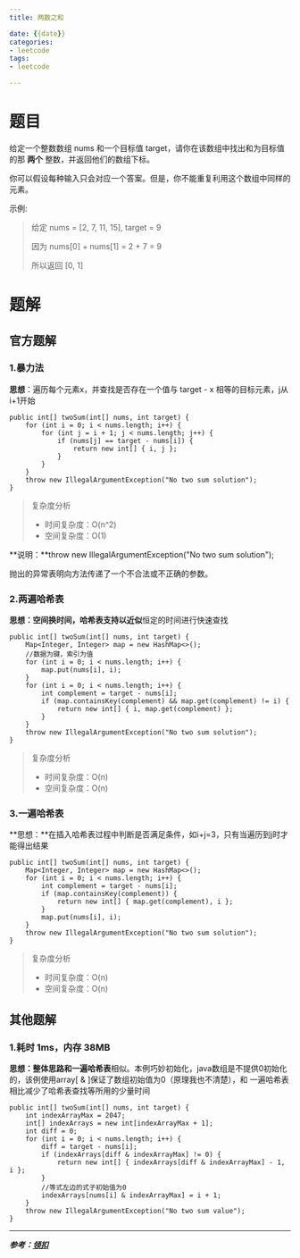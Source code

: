 ```yaml
---
title: 两数之和

date: {{date}}
categories:
- leetcode
tags:
- leetcode

---
```

# 题目
给定一个整数数组 nums 和一个目标值 target，请你在该数组中找出和为目标值的那 **两个** 整数，并返回他们的数组下标。

你可以假设每种输入只会对应一个答案。但是，你不能重复利用这个数组中同样的元素。

示例:

> 给定 nums = [2, 7, 11, 15], target = 9
> 
> 因为 nums[0] + nums[1] = 2 + 7 = 9
> 
> 所以返回 [0, 1]

# 题解

## 官方题解
### 1.暴力法
**思想**：遍历每个元素x，并查找是否存在一个值与 target - x 相等的目标元素，j从i+1开始

    public int[] twoSum(int[] nums, int target) {
        for (int i = 0; i < nums.length; i++) {
            for (int j = i + 1; j < nums.length; j++) {
                if (nums[j] == target - nums[i]) {
                    return new int[] { i, j };
                }
            }
        }
        throw new IllegalArgumentException("No two sum solution");
    }
	

> 复杂度分析
> 
> - 时间复杂度：O(n^2)
> - 空间复杂度：O(1)

**说明：**throw new IllegalArgumentException("No two sum solution");

抛出的异常表明向方法传递了一个不合法或不正确的参数。

### 2.两遍哈希表
**思想：**空间换时间，哈希表支持以**近似**恒定的时间进行快速查找

    public int[] twoSum(int[] nums, int target) {
        Map<Integer, Integer> map = new HashMap<>();
		//数据为键，索引为值
        for (int i = 0; i < nums.length; i++) {
            map.put(nums[i], i);
        }
        for (int i = 0; i < nums.length; i++) {
            int complement = target - nums[i];
            if (map.containsKey(complement) && map.get(complement) != i) {
                return new int[] { i, map.get(complement) };
            }
        }
        throw new IllegalArgumentException("No two sum solution");
    }

> 复杂度分析
> 
> - 时间复杂度：O(n)
> - 空间复杂度：O(n)

### 3.一遍哈希表
**思想：**在插入哈希表过程中判断是否满足条件，如i+j=3，只有当遍历到j时才能得出结果

    public int[] twoSum(int[] nums, int target) {
        Map<Integer, Integer> map = new HashMap<>();
        for (int i = 0; i < nums.length; i++) {
            int complement = target - nums[i];
            if (map.containsKey(complement)) {
                return new int[] { map.get(complement), i };
            }
            map.put(nums[i], i);
        }
        throw new IllegalArgumentException("No two sum solution");
    }

> 复杂度分析
> 
> - 时间复杂度：O(n)
> - 空间复杂度：O(n)

## 其他题解
### 1.耗时 1ms，内存 38MB
**思想：**整体思路和**一遍哈希表**相似。本例巧妙初始化，java数组是不提供0初始化的，该例使用array[ & ]保证了数组初始值为0（原理我也不清楚），和 一遍哈希表 相比减少了哈希表查找等所用的少量时间

    public int[] twoSum(int[] nums, int target) {
        int indexArrayMax = 2047;
        int[] indexArrays = new int[indexArrayMax + 1];
        int diff = 0;
        for (int i = 0; i < nums.length; i++) {
            diff = target - nums[i];
            if (indexArrays[diff & indexArrayMax] != 0) {
                return new int[] { indexArrays[diff & indexArrayMax] - 1, i };
            }
			//等式左边的式子初始值为0
            indexArrays[nums[i] & indexArrayMax] = i + 1;
        }
        throw new IllegalArgumentException("No two sum value");
    }

---
***参考：[领扣](https://leetcode-cn.com/problems/two-sum/solution/liang-shu-zhi-he-by-leetcode-2/)***